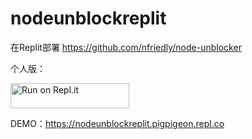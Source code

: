 # nodeunblockreplit
在Replit部署 https://github.com/nfriedly/node-unblocker

个人版：

<a href="https://repl.it/github/valetzx/nodeunblockreplit">
  <img alt="Run on Repl.it" src="https://repl.it/badge/github/valetzx/nodeunblockreplit" style="height: 40px; width: 190px;" />
</a>

DEMO：https://nodeunblockreplit.pigpigeon.repl.co
